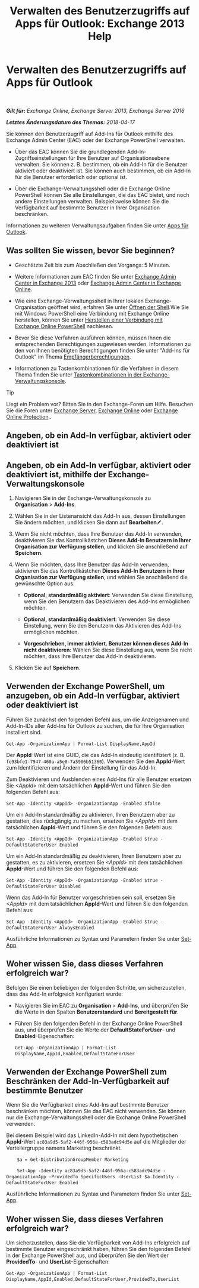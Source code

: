 ﻿---
title: 'Verwalten des Benutzerzugriffs auf Apps für Outlook: Exchange 2013 Help'
TOCTitle: Verwalten des Benutzerzugriffs auf Apps für Outlook
ms:assetid: e5833dec-a23a-439e-ac03-92671817bff8
ms:mtpsurl: https://technet.microsoft.com/de-de/library/JJ943757(v=EXCHG.150)
ms:contentKeyID: 52062919
ms.date: 05/05/2018
mtps_version: v=EXCHG.150
ms.translationtype: HT
---

# Verwalten des Benutzerzugriffs auf Apps für Outlook

 

_**Gilt für:** Exchange Online, Exchange Server 2013, Exchange Server 2016_

_**Letztes Änderungsdatum des Themas:** 2018-04-17_

Sie können den Benutzerzugriff auf Add-Ins für Outlook mithilfe des Exchange Admin Center (EAC) oder der Exchange PowerShell verwalten.

  - Über das EAC können Sie die grundlegenden Add-In-Zugriffseinstellungen für Ihre Benutzer auf Organisationsebene verwalten. Sie können z. B. bestimmen, ob ein Add-In für die Benutzer aktiviert oder deaktiviert ist. Sie können auch bestimmen, ob ein Add-In für die Benutzer erforderlich oder optional ist.

  - Über die Exchange-Verwaltungsshell oder die Exchange Online PowerShell können Sie alle Einstellungen, die das EAC bietet, und noch andere Einstellungen verwalten. Beispielsweise können Sie die Verfügbarkeit auf bestimmte Benutzer in Ihrer Organisation beschränken.

Informationen zu weiteren Verwaltungsaufgaben finden Sie unter [Apps für Outlook](https://review.docs.microsoft.com/de-de/exchange/clients-and-mobile-in-exchange-online/add-ins-for-outlook/add-ins-for-outlook).

## Was sollten Sie wissen, bevor Sie beginnen?

  - Geschätzte Zeit bis zum Abschließen des Vorgangs: 5 Minuten.

  - Weitere Informationen zum EAC finden Sie unter [Exchange Admin Center in Exchange 2013](exchange-admin-center-in-exchange-2013-exchange-2013-help.md) oder [Exchange Admin Center in Exchange Online](https://technet.microsoft.com/de-de/library/jj200743\(v=exchg.150\)).

  - Wie eine Exchange-Verwaltungsshell in Ihrer lokalen Exchange-Organisation geöffnet wird, erfahren Sie unter [Öffnen der Shell](https://technet.microsoft.com/de-de/library/dd638134\(v=exchg.150\)).Wie Sie mit Windows PowerShell eine Verbindung mit Exchange Online herstellen, können Sie unter [Herstellen einer Verbindung mit Exchange Online PowerShell](https://go.microsoft.com/fwlink/p/?linkid=396554) nachlesen.

  - Bevor Sie diese Verfahren ausführen können, müssen Ihnen die entsprechenden Berechtigungen zugewiesen werden. Informationen zu den von Ihnen benötigten Berechtigungen finden Sie unter "Add-Ins für Outlook" im Thema [Empfängerberechtigungen](recipients-permissions-exchange-2013-help.md).

  - Informationen zu Tastenkombinationen für die Verfahren in diesem Thema finden Sie unter [Tastenkombinationen in der Exchange-Verwaltungskonsole](keyboard-shortcuts-in-the-exchange-admin-center-exchange-online-protection-help.md).


> [!TIP]
> Liegt ein Problem vor? Bitten Sie in den Exchange-Foren um Hilfe. Besuchen Sie die Foren unter <A href="https://go.microsoft.com/fwlink/p/?linkid=60612">Exchange Server</A>, <A href="https://go.microsoft.com/fwlink/p/?linkid=267542">Exchange Online</A> oder <A href="https://go.microsoft.com/fwlink/p/?linkid=285351">Exchange Online Protection</A>..



## Angeben, ob ein Add-In verfügbar, aktiviert oder deaktiviert ist

## Angeben, ob ein Add-In verfügbar, aktiviert oder deaktiviert ist, mithilfe der Exchange-Verwaltungskonsole

1.  Navigieren Sie in der Exchange-Verwaltungskonsole zu **Organisation** \> **Add-Ins**.

2.  Wählen Sie in der Listenansicht das Add-In aus, dessen Einstellungen Sie ändern möchten, und klicken Sie dann auf **Bearbeiten**![Bearbeitungssymbol](images/Bb124582.6f53ccb2-1f13-4c02-bea0-30690e6ea71d(EXCHG.150).gif "Bearbeitungssymbol").

3.  Wenn Sie nicht möchten, dass Ihre Benutzer das Add-In verwenden, deaktivieren Sie das Kontrollkästchen **Dieses Add-In Benutzern in Ihrer Organisation zur Verfügung stellen**, und klicken Sie anschließend auf **Speichern**.

4.  Wenn Sie möchten, dass Ihre Benutzer das Add-In verwenden, aktivieren Sie das Kontrollkästchen **Dieses Add-In Benutzern in Ihrer Organisation zur Verfügung stellen**, und wählen Sie anschließend die gewünschte Option aus.
    
      - **Optional, standardmäßig aktiviert**: Verwenden Sie diese Einstellung, wenn Sie den Benutzern das Deaktivieren des Add-Ins ermöglichen möchten.
    
      - **Optional, standardmäßig deaktiviert**: Verwenden Sie diese Einstellung, wenn Sie den Benutzern das Aktivieren des Add-Ins ermöglichen möchten.
    
      - **Vorgeschrieben, immer aktiviert. Benutzer können dieses Add-In nicht deaktivieren**: Wählen Sie diese Einstellung aus, wenn Sie nicht möchten, dass Ihre Benutzer das Add-In deaktivieren.

5.  Klicken Sie auf **Speichern**.

## Verwenden der Exchange PowerShell, um anzugeben, ob ein Add-In verfügbar, aktiviert oder deaktiviert ist

Führen Sie zunächst den folgenden Befehl aus, um die Anzeigenamen und Add-In-IDs aller Add-Ins für Outlook zu suchen, die für Ihre Organisation installiert sind.

    Get-App -OrganizationApp | Format-List DisplayName,AppId

Der **AppId**-Wert ist eine GUID, die das Add-In eindeutig identifiziert (z. B. `fe93bfe1-7947-460a-a5e0-7a5906b51360`). Verwenden Sie den **AppId**-Wert zum Identifizieren und Ändern der Einstellung für das Add-In.

Zum Deaktivieren und Ausblenden eines Add-Ins für alle Benutzer ersetzen Sie *\<AppId\>* mit dem tatsächlichen **AppId**-Wert und führen Sie den folgenden Befehl aus:

    Set-App -Identity <AppId> -OrganizationApp -Enabled $false

Um ein Add-In standardmäßig zu aktivieren, Ihren Benutzern aber zu gestatten, dies rückgängig zu machen, ersetzen Sie *\<AppId\>* mit dem tatsächlichen **AppId**-Wert und führen Sie den folgenden Befehl aus:

    Set-App -Identity <AppId> -OrganizationApp -Enabled $true -DefaultStateForUser Enabled

Um ein Add-In standardmäßig zu deaktivieren, Ihren Benutzern aber zu gestatten, es zu aktivieren, ersetzen Sie *\<AppId\>* mit dem tatsächlichen **AppId**-Wert und führen Sie den folgenden Befehl aus:

    Set-App -Identity <AppId> -OrganizationApp -Enabled $true -DefaultStateForUser Disabled

Wenn das Add-In für Benutzer vorgeschrieben sein soll, ersetzen Sie *\<AppId\>* mit dem tatsächlichen **AppId**-Wert und führen Sie den folgenden Befehl aus:

    Set-App -Identity <AppId> -OrganizationApp -Enabled $true -DefaultStateForUser AlwaysEnabled

Ausführliche Informationen zu Syntax und Parametern finden Sie unter [Set-App](https://technet.microsoft.com/de-de/library/jj218630\(v=exchg.150\)).

## Woher wissen Sie, dass dieses Verfahren erfolgreich war?

Befolgen Sie einen beliebigen der folgenden Schritte, um sicherzustellen, dass das Add-In erfolgreich konfiguriert wurde:

  - Navigieren Sie im EAC zu **Organisation** \> **Add-Ins**, und überprüfen Sie die Werte in den Spalten **Benutzerstandard** und **Bereitgestellt für**.

  - Führen Sie den folgenden Befehl in der Exchange Online PowerShell aus, und überprüfen Sie die Werte der **DefaultStateForUser**- und **Enabled**-Eigenschaften:
    
        Get-App -OrganizationApp | Format-List DisplayName,AppId,Enabled,DefaultStateForUser

## Verwenden der Exchange PowerShell zum Beschränken der Add-In-Verfügbarkeit auf bestimmte Benutzer

Wenn Sie die Verfügbarkeit eines Add-Ins auf bestimmte Benutzer beschränken möchten, können Sie das EAC nicht verwenden. Sie können nur die Exchange-Verwaltungsshell oder die Exchange Online PowerShell verwenden.

Bei diesem Beispiel wird das LinkedIn-Add-In mit dem hypothetischen **AppId**-Wert `ac83a9d5-5af2-446f-956a-c583adc94d5e` auf die Mitglieder der Verteilergruppe namens Marketing beschränkt.

```
    $a = Get-DistributionGroupMember Marketing
```

```
    Set-App -Identity ac83a9d5-5af2-446f-956a-c583adc94d5e -OrganizationApp -ProvidedTo SpecificUsers -UserList $a.Identity -DefaultStateForUser Enabled
```

Ausführliche Informationen zu Syntax und Parametern finden Sie unter [Set-App](https://technet.microsoft.com/de-de/library/jj218630\(v=exchg.150\)).

## Woher wissen Sie, dass dieses Verfahren erfolgreich war?

Um sicherzustellen, dass Sie die Verfügbarkeit von Add-Ins erfolgreich auf bestimmte Benutzer eingeschränkt haben, führen Sie den folgenden Befehl in der Exchange PowerShell aus, und überprüfen Sie den Wert der **ProvidedTo**- und **UserList**-Eigenschaften:

    Get-App -OrganizationApp | Format-List DisplayName,AppId,Enabled,DefaultStateForUser,ProvidedTo,UserList

